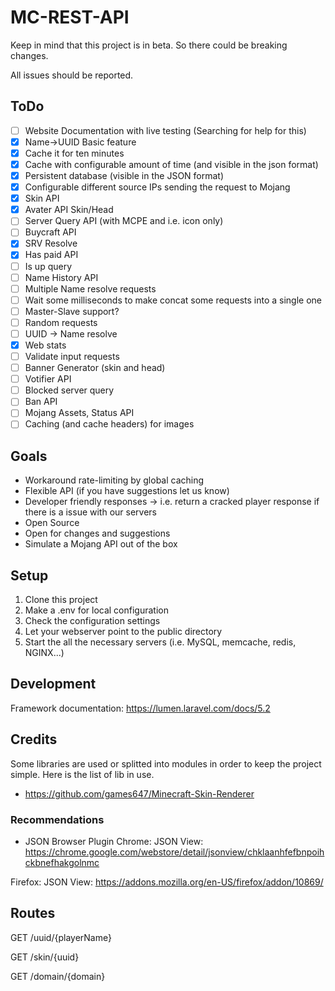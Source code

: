 # MC-REST-API

Keep in mind that this project is in beta. So there could be breaking changes.

All issues should be reported.

## ToDo

- [ ] Website Documentation with live testing (Searching for help for this)
- [X] Name->UUID Basic feature
- [X] Cache it for ten minutes
- [X] Cache with configurable amount of time (and visible in the json format)
- [X] Persistent database (visible in the JSON format)
- [X] Configurable different source IPs sending the request to Mojang
- [X] Skin API
- [X] Avater API Skin/Head
- [ ] Server Query API (with MCPE and i.e. icon only)
- [ ] Buycraft API
- [X] SRV Resolve
- [X] Has paid API
- [ ] Is up query
- [ ] Name History API
- [ ] Multiple Name resolve requests
- [ ] Wait some milliseconds to make concat some requests into a single one
- [ ] Master-Slave support?
- [ ] Random requests
- [ ] UUID -> Name resolve
- [X] Web stats
- [ ] Validate input requests
- [ ] Banner Generator (skin and head)
- [ ] Votifier API
- [ ] Blocked server query
- [ ] Ban API
- [ ] Mojang Assets, Status API
- [ ] Caching (and cache headers) for images

## Goals

* Workaround rate-limiting by global caching
* Flexible API (if you have suggestions let us know)
* Developer friendly responses -> i.e. return a cracked player response if there is a issue with our servers
* Open Source
* Open for changes and suggestions
* Simulate a Mojang API out of the box

## Setup

1. Clone this project
2. Make a .env for local configuration
3. Check the configuration settings
4. Let your webserver point to the public directory
5. Start the all the necessary servers (i.e. MySQL, memcache, redis, NGINX...)

## Development

Framework documentation: https://lumen.laravel.com/docs/5.2

## Credits

Some libraries are used or splitted into modules in order to keep the project simple. Here is the list of lib in use.

* https://github.com/games647/Minecraft-Skin-Renderer

### Recommendations

* JSON Browser Plugin
Chrome: JSON View:  https://chrome.google.com/webstore/detail/jsonview/chklaanhfefbnpoihckbnefhakgolnmc

Firefox: JSON View: https://addons.mozilla.org/en-US/firefox/addon/10869/

## Routes

GET /uuid/{playerName}

GET /skin/{uuid}

GET /domain/{domain}